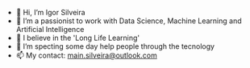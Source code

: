 - 👋 Hi, I’m Igor Silveira
- 👀 I’m a passionist to work with Data Science, Machine Learning and Artificial Intelligence
- 🌱 I believe in the 'Long Life Learning'
- 💞️ I’m specting some day help people through the tecnology
- 📫 My contact: main.silveira@outlook.com

<!---
TheSilveira/TheSilveira is a ✨ special ✨ repository because its `README.md` (this file) appears on your GitHub profile.
You can click the Preview link to take a look at your changes.
--->
